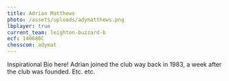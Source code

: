 ```yaml
---
title: Adrian Matthews
photo: /assets/uploads/adymatthews.png
lbplayer: true
current_team: leighton-buzzard-b
ecf: 140680C
chesscom: adymat
---
```

Inspirational Bio here! Adrian joined the club way back in 1983, a week after the club was founded. Etc. etc.